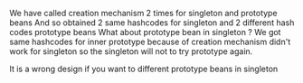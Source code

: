 We have called creation mechanism 2 times for singleton and prototype beans
And so obtained 2 same hashcodes for singleton and 2 different hash codes prototype beans
What about prototype bean in singleton ?
We got same hashcodes for inner prototype because of creation mechanism didn't work for singleton 
so the singleton will not to try prototype again. 

It is a wrong design if you want to different prototype beans in singleton
